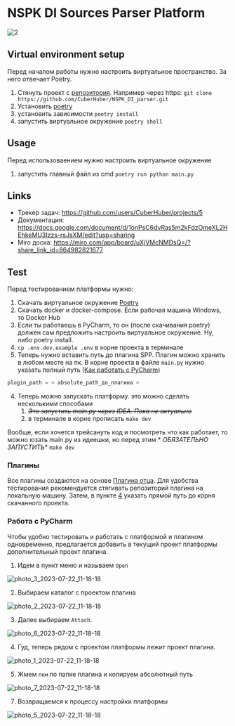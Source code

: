 # NSPK DI Sources Parser Platform

![2](https://github.com/CuberHuber/NSPK-DI-Sources-Parser-Platform/assets/34835155/e4328b34-67f6-4427-8629-355c72af04e2)

## Virtual environment setup

Перед началом работы нужно настроить виртуальное пространство. За него отвечает Poetry.

1. Стянуть проект с [репозитория](https://github.com/CuberHuber/NSPK_DI_parser). Например через
   https: `git clone https://github.com/CuberHuber/NSPK_DI_parser.git`
2. Установить [poetry](https://python-poetry.org/docs/#installation)
3. установить зависимости `poetry install`
4. запустить виртуальное окружение `poetry shell`

## Usage

Перед использоваением нужно настроить виртуальное окружение

1. запустить главный файл из cmd `poetry run python main.py`

## Links

- Трекер задач: https://github.com/users/CuberHuber/projects/5
- Документация: https://docs.google.com/document/d/1onPsC6dvRas5m2kFdzOmeXL2HEhkeMU3Izzs-rsJsXM/edit?usp=sharing
- Miro доска:   https://miro.com/app/board/uXjVMcNMDsQ=/?share_link_id=864982821677

## Test

Перед тестированием платформы нужно:

1. Скачать виртуальное окружение [Poetry](https://python-poetry.org/)
2. Скачать docker и docker-compose. Если рабочая машина Windows, то Docker Hub
3. Если ты работаешь в PyCharm, то он (после скачивания poetry) должен сам предложить настроить виртуальное окружение.
   Ну, либо poetry install.
3. `cp .env.dev.example .env` в корне проекта в терминале
4. Теперь нужно вставить путь до плагина SPP. Плагин можно хранить в любом месте на пк. В корне проекта в
   файле `main.py` нужно указать полный путь ([Как работать с PyCharm](#работа-с-pycharm))

```python
plugin_path = < absolute_path_до_плагина >
```

4. Теперь можно запускать платформу. это можно сделать несколькими способами
    1. ~~_Это запустить main.py через IDEA. Пока не актуально_~~
    2. в терминале в корне прописать `make dev`

Вообще, если хочется трейсануть код и посмотреть что как работает, то можно юзать main.py из идеешки, но перед этим *
*ОБЯЗАТЕЛЬНО ЗАПУСТИТЬ** `make dev`

### Плагины

Все плагины создаются на основе [Плагина отца](https://github.com/CuberHuber/NSPK-DI-SPP-plugin-template).
Для удобства тестирования рекомендуется стягивать репозиторий плагина на локальную машину. Затем, в пункте [4](#test)
указать прямой путь до корня скачанного проекта.

### Работа с PyCharm

Чтобы удобно тестировать и работать с платформой и плагином одновременно, предлагается добавить в текущий проект
платформы дополнительный проект плагина.

1. Идем в пункт меню и называем `Open`

![photo_3_2023-07-22_11-18-18](https://github.com/CuberHuber/NSPK-DI-Sources-Parser-Platform/assets/34835155/300821d1-87fa-4930-ac06-121031399ad4)

2. Выбираем каталог с проектом плагина

![photo_2_2023-07-22_11-18-18](https://github.com/CuberHuber/NSPK-DI-Sources-Parser-Platform/assets/34835155/32a8e51c-48d0-435d-8248-327121c9247d)

3. Далее выбираем `Attach`.

![photo_6_2023-07-22_11-18-18](https://github.com/CuberHuber/NSPK-DI-Sources-Parser-Platform/assets/34835155/5e658107-a20e-432f-86ee-c116c9971b55)

4. Гуд, теперь рядом с проектом платформы лежит проект плагина.

![photo_1_2023-07-22_11-18-18](https://github.com/CuberHuber/NSPK-DI-Sources-Parser-Platform/assets/34835155/80cb82c9-aace-4f1c-b5c5-5e825bcd8201)

5. Жмем `пкм` по папке плагина и копируем абсолютный путь

![photo_7_2023-07-22_11-18-18](https://github.com/CuberHuber/NSPK-DI-Sources-Parser-Platform/assets/34835155/440fea02-b47f-43c9-a05c-4707e7ae6ba4)

7. Возвращаемся к процессу настройки платформы

![photo_5_2023-07-22_11-18-18](https://github.com/CuberHuber/NSPK-DI-Sources-Parser-Platform/assets/34835155/70877cb4-2724-42cf-8885-d15b7ae09392)
